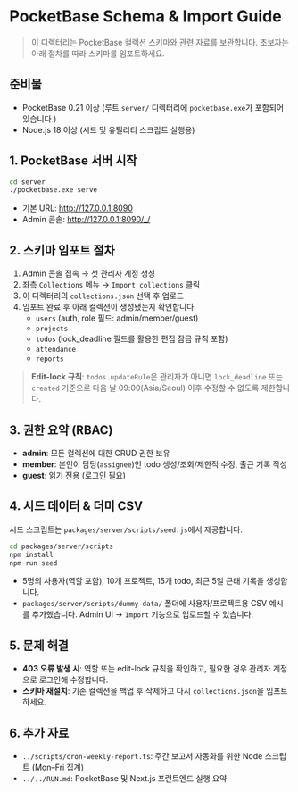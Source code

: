 # PocketBase Schema & Import Guide

> 이 디렉터리는 PocketBase 컬렉션 스키마와 관련 자료를 보관합니다. 초보자는 아래 절차를 따라 스키마를 임포트하세요.

## 준비물
- PocketBase 0.21 이상 (루트 `server/` 디렉터리에 `pocketbase.exe`가 포함되어 있습니다.)
- Node.js 18 이상 (시드 및 유틸리티 스크립트 실행용)

## 1. PocketBase 서버 시작
```bash
cd server
./pocketbase.exe serve
```
- 기본 URL: <http://127.0.0.1:8090>
- Admin 콘솔: <http://127.0.0.1:8090/_/>

## 2. 스키마 임포트 절차
1. Admin 콘솔 접속 → 첫 관리자 계정 생성
2. 좌측 `Collections` 메뉴 → `Import collections` 클릭
3. 이 디렉터리의 `collections.json` 선택 후 업로드
4. 임포트 완료 후 아래 컬렉션이 생성됐는지 확인합니다.
   - `users` (auth, role 필드: admin/member/guest)
   - `projects`
   - `todos` (lock_deadline 필드를 활용한 편집 잠금 규칙 포함)
   - `attendance`
   - `reports`

> **Edit-lock 규칙**: `todos.updateRule`은 관리자가 아니면 `lock_deadline` 또는 `created` 기준으로 다음 날 09:00(Asia/Seoul) 이후 수정할 수 없도록 제한합니다.

## 3. 권한 요약 (RBAC)
- **admin**: 모든 컬렉션에 대한 CRUD 권한 보유
- **member**: 본인이 담당(`assignee`)인 todo 생성/조회/제한적 수정, 출근 기록 작성
- **guest**: 읽기 전용 (로그인 필요)

## 4. 시드 데이터 & 더미 CSV
시드 스크립트는 `packages/server/scripts/seed.js`에서 제공합니다.
```bash
cd packages/server/scripts
npm install
npm run seed
```
- 5명의 사용자(역할 포함), 10개 프로젝트, 15개 todo, 최근 5일 근태 기록을 생성합니다.
- `packages/server/scripts/dummy-data/` 폴더에 사용자/프로젝트용 CSV 예시를 추가했습니다. Admin UI → `Import` 기능으로 업로드할 수 있습니다.

## 5. 문제 해결
- **403 오류 발생 시**: 역할 또는 edit-lock 규칙을 확인하고, 필요한 경우 관리자 계정으로 로그인해 수정합니다.
- **스키마 재설치**: 기존 컬렉션을 백업 후 삭제하고 다시 `collections.json`을 임포트하세요.

## 6. 추가 자료
- `../scripts/cron-weekly-report.ts`: 주간 보고서 자동화를 위한 Node 스크립트 (Mon–Fri 집계)
- `../../RUN.md`: PocketBase 및 Next.js 프런트엔드 실행 요약
